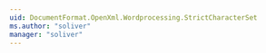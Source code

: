 ```yaml
---
uid: DocumentFormat.OpenXml.Wordprocessing.StrictCharacterSet
ms.author: "soliver"
manager: "soliver"
---
```

